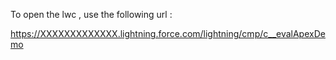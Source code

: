 To open the lwc , use the following url :

https://XXXXXXXXXXXXX.lightning.force.com/lightning/cmp/c__evalApexDemo
